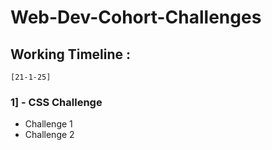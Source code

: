 # Web-Dev-Cohort-Challenges

## Working Timeline :

`[21-1-25]`
### 1] - CSS Challenge
  - Challenge 1
  - Challenge 2
<br>


